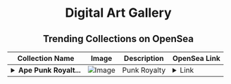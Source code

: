 <div align="center">

# Digital Art Gallery

## Trending Collections on OpenSea

| Collection Name                       | Image                                                                                     | Description                       | OpenSea Link                                                                                          |
|---------------------------------------|-------------------------------------------------------------------------------------------|-----------------------------------|--------------------------------------------------------------------------------------------------------|
| **<details><summary>Ape Punk Royalt...</summary>Ape Punk Royalty</details>** | ![Image](https://i.seadn.io/s/raw/files/d1659ebb77480db9ec264916be8b1a92.jpg?w=500&auto=format?w=200&auto=format) | Punk Royalty | <details><summary>Link</summary>[Ape Punk Royalty](https://opensea.io/collection/ape-punk-royalty)</details> |

</div>